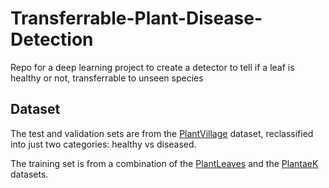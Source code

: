 # Transferrable-Plant-Disease-Detection
Repo for a deep learning project to create a detector to tell if a leaf is healthy or not, transferrable to unseen species

## Dataset
The test and validation sets are from the [PlantVillage](https://data.mendeley.com/datasets/tywbtsjrjv/1) dataset, reclassified into just two categories: healthy vs diseased.

The training set is from a combination of the [PlantLeaves](https://data.mendeley.com/datasets/hb74ynkjcn/1) and the [PlantaeK](https://data.mendeley.com/datasets/t6j2h22jpx/1) datasets.
